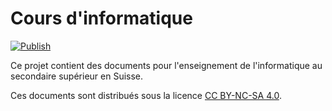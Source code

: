 <!-- Copyright 2024 Caroline Blank <caro@c-space.org> -->
<!-- Copyright 2024 Remy Blank <remy@c-space.org> -->
<!-- SPDX-License-Identifier: CC-BY-NC-SA-4.0 -->

# Cours d'informatique

[![Publish](https://github.com/t-doc-org/informatique/actions/workflows/publish.yml/badge.svg)](https://github.com/t-doc-org/informatique/actions/workflows/publish.yml)

Ce projet contient des documents pour l'enseignement de l'informatique au
secondaire supérieur en Suisse.

Ces documents sont distribués sous la licence [CC BY-NC-SA 4.0](LICENSE.txt).

